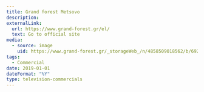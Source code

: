```yaml
---
title: Grand forest Metsovo
description: 
externalLink:
  url: https://www.grand-forest.gr/el/
  text: Go to official site
media:
  - source: image
    uid: https://www.grand-forest.gr/_storageWeb_/n/4858509018562/b/692055490556/drz-2139z.jpeg
tags: 
  - Commercial
date: 2019-01-01
dateFormat: "%Y"
type: television-commercials
---
```

